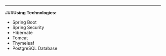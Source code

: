 

-----
###**Using Technologies:**
*	Spring Boot
*	Spring Security
*	Hibernate
*	Tomcat
*	Thymeleaf
*	PostgreSQL Database






